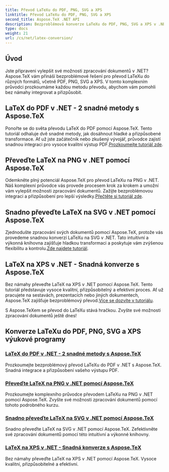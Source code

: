 ```yaml
---
title: Převod LaTeXu do PDF, PNG, SVG a XPS
linktitle: Převod LaTeXu do PDF, PNG, SVG a XPS
second_title: Aspose.TeX .NET API
description: Bezproblémová konverze LaTeXu do PDF, PNG, SVG a XPS v .NET s Aspose.TeX. Snadná integrace pro přizpůsobený, vysoce kvalitní výstup PDF.
type: docs
weight: 21
url: /cs/net/latex-conversion/
---
```

## Úvod

Jste připraveni vylepšit své možnosti zpracování dokumentů v .NET? Aspose.TeX vám přináší bezproblémové řešení pro převod LaTeXu do různých formátů, včetně PDF, PNG, SVG a XPS. V tomto komplexním průvodci prozkoumáme každou metodu převodu, abychom vám pomohli bez námahy integrovat a přizpůsobit.

## LaTeX do PDF v .NET - 2 snadné metody s Aspose.TeX

 Ponořte se do světa převodu LaTeX do PDF pomocí Aspose.TeX. Tento tutoriál odhaluje dvě snadné metody, jak dosáhnout hladké a přizpůsobené transformace. Ať už jste začátečník nebo zkušený vývojář, průvodce zajistí snadnou integraci pro vysoce kvalitní výstup PDF.[Prozkoumejte tutoriál zde](./to-pdf/).

## Převeďte LaTeX na PNG v .NET pomocí Aspose.TeX

 Odemkněte plný potenciál Aspose.TeX pro převod LaTeXu na PNG v .NET. Náš komplexní průvodce vás provede procesem krok za krokem a umožní vám vylepšit možnosti zpracování dokumentů. Zažijte bezproblémovou integraci a přizpůsobení pro lepší výsledky.[Přečtěte si tutoriál zde](./to-png/).

## Snadno převeďte LaTeX na SVG v .NET pomocí Aspose.TeX

 Zjednodušte zpracování svých dokumentů pomocí Aspose.TeX, protože vás provedeme snadnou konverzí LaTeXu na SVG v .NET. Tato intuitivní a výkonná knihovna zajišťuje hladkou transformaci a poskytuje vám zvýšenou flexibilitu a kontrolu.[Zde najdete tutoriál](./to-svg/).

## LaTeX na XPS v .NET - Snadná konverze s Aspose.TeX

 Bez námahy převeďte LaTeX na XPS v .NET pomocí Aspose.TeX. Tento tutoriál představuje vysoce kvalitní, přizpůsobitelný a efektivní proces. Ať už pracujete na sestavách, prezentacích nebo jiných dokumentech, Aspose.TeX zajišťuje bezproblémový převod.[Více se dozvíte v tutoriálu](./to-xps/).

S Aspose.TeXem se převod do LaTeXu stává hračkou. Zvyšte své možnosti zpracování dokumentů ještě dnes!
## Konverze LaTeXu do PDF, PNG, SVG a XPS výukové programy
### [LaTeX do PDF v .NET - 2 snadné metody s Aspose.TeX](./to-pdf/)
Prozkoumejte bezproblémový převod LaTeXu do PDF v .NET s Aspose.TeX. Snadná integrace a přizpůsobení vašeho výstupu PDF.
### [Převeďte LaTeX na PNG v .NET pomocí Aspose.TeX](./to-png/)
Prozkoumejte komplexního průvodce převodem LaTeXu na PNG v .NET pomocí Aspose.TeX. Zvyšte své možnosti zpracování dokumentů pomocí tohoto podrobného kurzu.
### [Snadno převeďte LaTeX na SVG v .NET pomocí Aspose.TeX](./to-svg/)
Snadno převeďte LaTeX na SVG v .NET pomocí Aspose.TeX. Zefektivněte své zpracování dokumentů pomocí této intuitivní a výkonné knihovny.
### [LaTeX na XPS v .NET - Snadná konverze s Aspose.TeX](./to-xps/)
Bez námahy převeďte LaTeX na XPS v .NET pomocí Aspose.TeX. Vysoce kvalitní, přizpůsobitelné a efektivní.